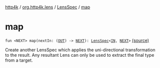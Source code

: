 [http4k](../../index.md) / [org.http4k.lens](../index.md) / [LensSpec](index.md) / [map](./map.md)

# map

`fun <NEXT> map(nextIn: (`[`OUT`](index.md#OUT)`) -> `[`NEXT`](map.md#NEXT)`): `[`LensSpec`](index.md)`<`[`IN`](index.md#IN)`, `[`NEXT`](map.md#NEXT)`>` [(source)](https://github.com/http4k/http4k/blob/master/http4k-core/src/main/kotlin/org/http4k/lens/lensSpec.kt#L74)

Create another LensSpec which applies the uni-directional transformation to the result. Any resultant Lens can only be
used to extract the final type from a target.

